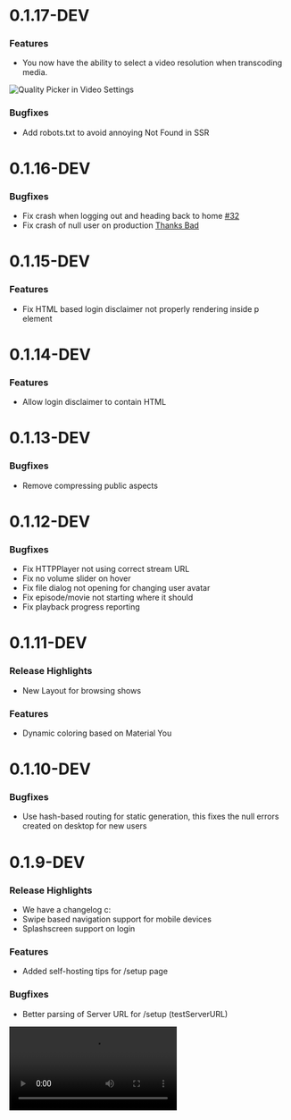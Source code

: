 # 0.1.17-DEV 

### Features

* You now have the ability to select a video resolution when transcoding media.

![Quality Picker in Video Settings](https://github.com/Shadfin/app/blob/master/.github/assets/changelog/0.1.17-DEV/quality_picker.png?raw=true)

### Bugfixes

* Add robots.txt to avoid annoying Not Found in SSR

# 0.1.16-DEV 

### Bugfixes

* Fix crash when logging out and heading back to home [#32](https://github.com/Shadfin/app/issues/32)
* Fix crash of null user on production [Thanks Bad](https://github.com/Shadfin/app/pull/31)

# 0.1.15-DEV 

### Features

* Fix HTML based login disclaimer not properly rendering inside p element

# 0.1.14-DEV 

### Features

* Allow login disclaimer to contain HTML

# 0.1.13-DEV 

### Bugfixes

* Remove compressing public aspects 

# 0.1.12-DEV 

### Bugfixes

* Fix HTTPPlayer not using correct stream URL
* Fix no volume slider on hover
* Fix file dialog not opening for changing user avatar
* Fix episode/movie not starting where it should
* Fix playback progress reporting 

# 0.1.11-DEV 

### Release Highlights

* New Layout for browsing shows

### Features

* Dynamic coloring based on Material You

# 0.1.10-DEV 

### Bugfixes

* Use hash-based routing for static generation, this fixes the null errors created on desktop for new users

# 0.1.9-DEV

### Release Highlights

* We have a changelog c:
* Swipe based navigation support for mobile devices
* Splashscreen support on login

### Features

* Added self-hosting tips for /setup page

### Bugfixes

* Better parsing of Server URL for /setup (testServerURL)

![0.1.9-DEV](https://github.com/Shadfin/app/blob/master/.github/assets/changelog/0.1.9-DEV/swipe.mp4?raw=true)

